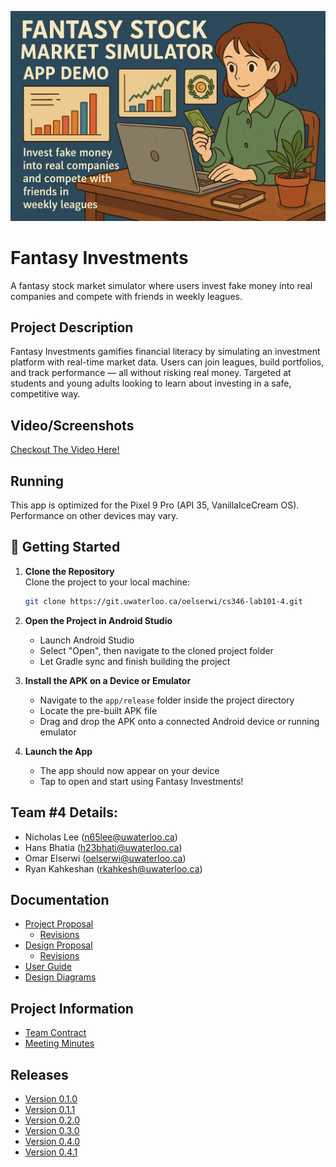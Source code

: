 ![alt text](DemoThumbnail.png)

# Fantasy Investments
A fantasy stock market simulator where users invest fake money into real companies and compete with friends in weekly leagues.

## Project Description  
Fantasy Investments gamifies financial literacy by simulating an investment platform with real-time market data. Users can join leagues, build portfolios, and track performance — all without risking real money. Targeted at students and young adults looking to learn about investing in a safe, competitive way.

## Video/Screenshots  
[Checkout The Video Here!](https://youtube.com/shorts/2PB1dTUTY3Y?feature=share)

## Running
This app is optimized for the Pixel 9 Pro (API 35, VanillaIceCream OS). Performance on other devices may vary.

## 🚀 Getting Started

1. **Clone the Repository**  
   Clone the project to your local machine:  
   ```bash
   git clone https://git.uwaterloo.ca/oelserwi/cs346-lab101-4.git

2. **Open the Project in Android Studio**  
   - Launch Android Studio 
   - Select "Open", then navigate to the cloned project folder  
   - Let Gradle sync and finish building the project

3. **Install the APK on a Device or Emulator**  
   - Navigate to the `app/release` folder inside the project directory  
   - Locate the pre-built APK file  
   - Drag and drop the APK onto a connected Android device or running emulator

4. **Launch the App**  
   - The app should now appear on your device  
   - Tap to open and start using Fantasy Investments!

## Team \#4 Details:
* Nicholas Lee (n65lee@uwaterloo.ca)  
* Hans Bhatia (h23bhati@uwaterloo.ca)
* Omar Elserwi (oelserwi@uwaterloo.ca)  
* Ryan Kahkeshan (rkahkesh@uwaterloo.ca)  

## Documentation  
* [Project Proposal](https://git.uwaterloo.ca/oelserwi/cs346-lab101-4/-/wikis/Project-Proposal)
    * [Revisions](https://git.uwaterloo.ca/oelserwi/cs346-lab101-4/-/wikis/Project-Proposal/Revisions)
* [Design Proposal](https://git.uwaterloo.ca/oelserwi/cs346-lab101-4/-/wikis/Design-Proposal)  
    * [Revisions](https://git.uwaterloo.ca/oelserwi/cs346-lab101-4/-/wikis/Design-Proposal/Revisions)
* [User Guide](https://git.uwaterloo.ca/oelserwi/cs346-lab101-4/-/wikis/User-Guide)  
* [Design Diagrams](https://git.uwaterloo.ca/oelserwi/cs346-lab101-4/-/wikis/Mermaid-Design-Diagram)

## Project Information  
* [Team Contract](https://git.uwaterloo.ca/oelserwi/cs346-lab101-4/-/wikis/Team-Contract)  
* [Meeting Minutes](https://git.uwaterloo.ca/oelserwi/cs346-lab101-4/-/wikis/Meeting-Minutes)

## Releases
- [Version 0.1.0](https://git.uwaterloo.ca/oelserwi/cs346-lab101-4/-/wikis/Releases/%7BVersion-0.1.0%7D) 
- [Version 0.1.1](https://git.uwaterloo.ca/oelserwi/cs346-lab101-4/-/wikis/Releases/%7BVersion-0.1.1%7D)
- [Version 0.2.0](https://git.uwaterloo.ca/oelserwi/cs346-lab101-4/-/wikis/Releases/%7BVersion-0.2.0%7D)
- [Version 0.3.0](https://git.uwaterloo.ca/oelserwi/cs346-lab101-4/-/wikis/Releases/Version-0.3.0)
- [Version 0.4.0](https://git.uwaterloo.ca/oelserwi/cs346-lab101-4/-/wikis/Releases/Version-0.4.0)
- [Version 0.4.1](https://git.uwaterloo.ca/oelserwi/cs346-lab101-4/-/releases/0.4.1)